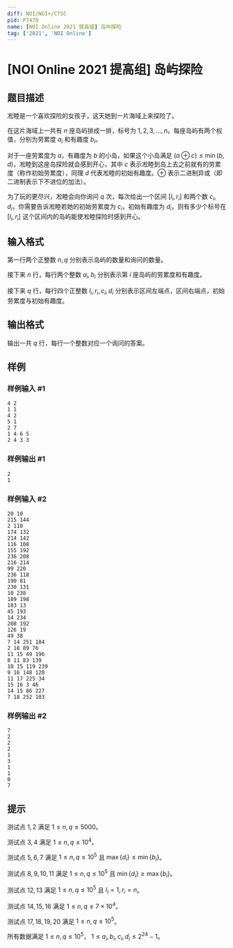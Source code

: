 ```yaml
---
diff: NOI/NOI+/CTSC
pid: P7470
name: [NOI Online 2021 提高组] 岛屿探险
tag: ['2021', 'NOI Online']
---
```

# [NOI Online 2021 提高组] 岛屿探险
## 题目描述

凇睦是一个喜欢探险的女孩子，这天她到一片海域上来探险了。

在这片海域上一共有 $n$ 座岛屿排成一排，标号为 $1,2,3, \ldots ,n$。每座岛屿有两个权值，分别为劳累度 $a_i$ 和有趣度 $b_i$。

对于一座劳累度为 $a$，有趣度为 $b$ 的小岛，如果这个小岛满足 $(a\oplus c) \leq \min(b,d)$，凇睦到这座岛探险就会感到开心，其中 $c$ 表示凇睦到岛上去之前就有的劳累度（称作初始劳累度），同理 $d$ 代表凇睦的初始有趣度。$\oplus$ 表示二进制异或（即二进制表示下不进位的加法）。

为了玩的更尽兴，凇睦会向你询问 $q$ 次，每次给出一个区间 $[l_i,r_i]$ 和两个数 $c_i,d_i$，你需要告诉凇睦若她的初始劳累度为 $c_i$，初始有趣度为 $d_i$，则有多少个标号在 $[l_i,r_i]$ 这个区间内的岛屿能使凇睦探险时感到开心。
## 输入格式

第一行两个正整数 $n,q$ 分别表示岛屿的数量和询问的数量。

接下来 $n$ 行，每行两个整数 $a_i,b_i$ 分别表示第 $i$ 座岛屿的劳累度和有趣度。

接下来 $q$ 行，每行四个正整数 $l_i,r_i,c_i,d_i$ 分别表示区间左端点，区间右端点，初始劳累度与初始有趣度。
## 输出格式

输出一共 $q$ 行，每行一个整数对应一个询问的答案。

## 样例

### 样例输入 #1
```
4 2
1 1
4 2
5 1
2 7
1 4 6 5
2 4 3 3
```
### 样例输出 #1
```
2
1
```
### 样例输入 #2
```
20 10
215 144
2 110
174 132
214 142
116 108
155 192
236 208
216 214
99 220
236 118
190 81
230 131
10 238
189 198
183 13
45 193
14 234
208 192
126 19
49 38
7 14 251 184
2 18 89 76
11 15 49 196
8 11 83 139
10 15 119 239
9 16 148 120
11 17 225 34
15 16 3 46
14 15 86 227
7 18 252 103
```
### 样例输出 #2
```
7
2
2
2
1
3
1
1
0
7
```
## 提示

测试点 $1,2$ 满足 $1\leq n,q\leq 5000$。

测试点 $3,4$ 满足 $1\leq n,q\leq 10^4$。

测试点 $5,6,7$ 满足 $1\leq n,q\leq 10^5$ 且 $\max\{d_i\}\leq \min\{b_i\}$。

测试点 $8,9,10,11$ 满足 $1\leq n,q\leq 10^5$ 且 $\min\{d_i\}\geq \max\{b_i\}$。

测试点 $12,13$ 满足 $1\leq n,q\leq 10^5$ 且 $l_i=1,r_i=n$。

测试点 $14,15,16$ 满足 $1\leq n,q\leq 7\times 10^4$。

测试点 $17,18,19,20$ 满足 $1\leq n,q\leq 10^5$。

所有数据满足 $1\leq n,q\leq 10^5$， $1\leq a_i,b_i,c_i,d_i\leq 2^{24}-1$。
